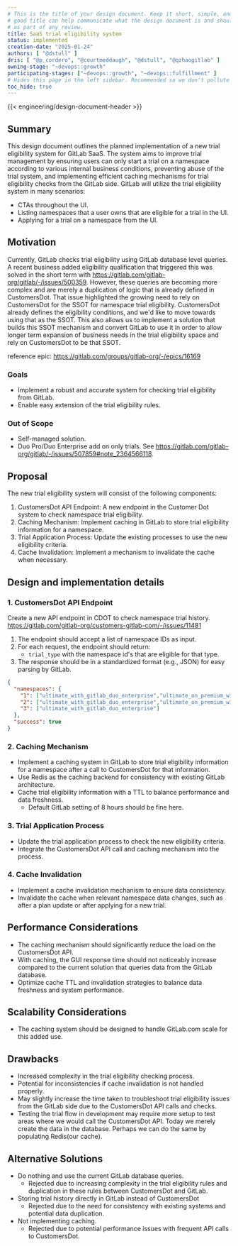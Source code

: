 ```yaml
---
# This is the title of your design document. Keep it short, simple, and descriptive. A
# good title can help communicate what the design document is and should be considered
# as part of any review.
title: SaaS trial eligibility system
status: implemented
creation-date: "2025-01-24"
authors: [ "@dstull" ]
dris: [ "@p_cordero", "@courtmeddaugh", "@dstull", "@qzhaogitlab" ]
owning-stage: "~devops::growth"
participating-stages: ["~devops::growth", "~devops::fulfillment" ]
# Hides this page in the left sidebar. Recommended so we don't pollute it.
toc_hide: true
---
```


<!-- vale gitlab.FutureTense = NO -->

<!-- This renders the design document header on the detail page, so don't remove it-->
{{< engineering/design-document-header >}}

## Summary

This design document outlines the planned implementation of a new trial eligibility system for GitLab SaaS.
The system aims to improve trial management by ensuring users can only start a trial on a namespace according to various internal business conditions,
preventing abuse of the trial system, and implementing efficient caching mechanisms for trial eligibility checks from the GitLab side.
GitLab will utilize the trial eligibility system in many scenarios:

- CTAs throughout the UI.
- Listing namespaces that a user owns that are eligible for a trial in the UI.
- Applying for a trial on a namespace from the UI.

## Motivation

Currently, GitLab checks trial eligibility using GitLab database level queries.
A recent business added eligibility qualification that triggered this was solved in the
short term with https://gitlab.com/gitlab-org/gitlab/-/issues/500359.
However, these queries are becoming more complex and are merely a duplication of logic that is already defined
in CustomersDot.
That issue highlighted the growing need to rely on CustomersDot for the SSOT for namespace trial eligibility.
CustomersDot already defines the eligibility conditions, and we'd like to move towards using that as the SSOT.
This also allows us to implement a solution that builds this SSOT mechanism and convert GitLab to use it in order to allow longer
term expansion of business needs in the trial eligibility space and rely on CustomersDot to be that SSOT.

reference epic: https://gitlab.com/groups/gitlab-org/-/epics/16169

### Goals

- Implement a robust and accurate system for checking trial eligibility from GitLab.
- Enable easy extension of the trial eligibility rules.

### Out of Scope

- Self-managed solution.
- Duo Pro/Duo Enterprise add on only trials. See https://gitlab.com/gitlab-org/gitlab/-/issues/507859#note_2364566118.

## Proposal

The new trial eligibility system will consist of the following components:

1. CustomersDot API Endpoint: A new endpoint in the Customer Dot system to check namespace trial eligibility.
2. Caching Mechanism: Implement caching in GitLab to store trial eligibility information for a namespace.
3. Trial Application Process: Update the existing processes to use the new eligibility criteria.
4. Cache Invalidation: Implement a mechanism to invalidate the cache when necessary.

## Design and implementation details

<!--
This section should contain enough information that the specifics of your
change are understandable. This may include API specs (though not always
required) or even code snippets. If there's any ambiguity about HOW your
proposal will be implemented, this is the place to discuss them.

If you are not sure how many implementation details you should include in the
document, the rule of thumb here is to provide enough context for people to
understand the proposal. As you move forward with the implementation, you may
need to add more implementation details to the document, as those may become
valuable context for important technical decisions made along the way. A
document is also a register of such technical decisions. If a technical
decision requires additional context before it can be made, you probably should
document this context in a document. If it is a small technical decision that
can be made in a merge request by an author and a maintainer, you probably do
not need to document it here. The impact a technical decision will have is
another helpful information - if a technical decision is very impactful,
documenting it, along with associated implementation details, is advisable.

If it's helpful to include workflow diagrams or any other related images.
Diagrams authored in GitLab flavored markdown are preferred. In cases where
that is not feasible, images should be placed under `images/` in the same
directory as the `index.md` for the proposal.
-->

### 1. CustomersDot API Endpoint

Create a new API endpoint in CDOT to check namespace trial history. https://gitlab.com/gitlab-org/customers-gitlab-com/-/issues/11481

1. The endpoint should accept a list of namespace IDs as input.
2. For each request, the endpoint should return:
    - `trial_type` with the namespace id's that are eligible for that type.
3. The response should be in a standardized format (e.g., JSON) for easy parsing by GitLab.

```json
{
  "namespaces": {
    "1": ["ultimate_with_gitlab_duo_enterprise","ultimate_on_premium_with_gitlab_duo_enterprise"],
    "2": ["ultimate_with_gitlab_duo_enterprise","ultimate_on_premium_with_gitlab_duo_enterprise"],
    "3": ["ultimate_with_gitlab_duo_enterprise"]
  },
  "success": true
}
```

### 2. Caching Mechanism

- Implement a caching system in GitLab to store trial eligibility information for a namespace after a call to CustomersDot for that information.
- Use Redis as the caching backend for consistency with existing GitLab architecture.
- Cache trial eligibility information with a TTL to balance performance and data freshness.
  - Default GitLab setting of 8 hours should be fine here.

### 3. Trial Application Process

- Update the trial application process to check the new eligibility criteria.
- Integrate the CustomersDot API call and caching mechanism into the process.

### 4. Cache Invalidation

- Implement a cache invalidation mechanism to ensure data consistency.
- Invalidate the cache when relevant namespace data changes, such as after a plan update or after applying for a new trial.

## Performance Considerations

- The caching mechanism should significantly reduce the load on the CustomersDot API.
- With caching, the GUI response time should not noticeably increase compared to the current solution that queries data from the GitLab database.
- Optimize cache TTL and invalidation strategies to balance data freshness and system performance.

## Scalability Considerations

- The caching system should be designed to handle GitLab.com scale for this added use.

## Drawbacks

- Increased complexity in the trial eligibility checking process.
- Potential for inconsistencies if cache invalidation is not handled properly.
- May slightly increase the time taken to troubleshoot trial eligibility issues from the GitLab side due to the CustomersDot API calls and checks.
- Testing the trial flow in development may require more setup to test areas where we would call the CustomersDot API.
  Today we merely create the data in the database. Perhaps we can do the same by populating Redis(our cache).

## Alternative Solutions

- Do nothing and use the current GitLab database queries.
  - Rejected due to increasing complexity in the trial eligibility rules and
    duplication in these rules between CustomersDot and GitLab.
- Storing trial history directly in GitLab instead of CustomersDot
  - Rejected due to the need for consistency with existing systems and potential data duplication.
- Not implementing caching.
  - Rejected due to potential performance issues with frequent API calls to CustomersDot.
